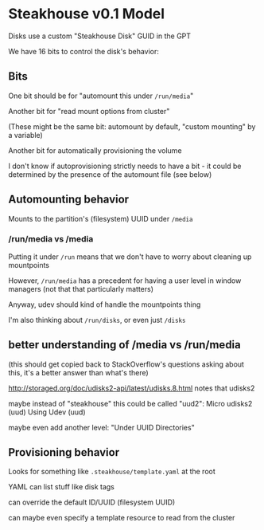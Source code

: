 # Steakhouse v0.1 Model

Disks use a custom "Steakhouse Disk" GUID in the GPT

We have 16 bits to control the disk's behavior:

## Bits

One bit should be for "automount this under `/run/media`"

Another bit for "read mount options from cluster"

(These might be the same bit: automount by default, "custom mounting" by a variable)

Another bit for automatically provisioning the volume

I don't know if autoprovisioning strictly needs to have a bit - it could be determined by the presence of the automount file (see below)

## Automounting behavior

Mounts to the partition's (filesystem) UUID under `/media`

### /run/media vs /media

Putting it under `/run` means that we don't have to worry about cleaning up mountpoints

However, `/run/media` has a precedent for having a user level in window managers (not that that particularly matters)

Anyway, udev should kind of handle the mountpoints thing

I'm also thinking about `/run/disks`, or even just `/disks`

## better understanding of /media vs /run/media

(this should get copied back to StackOverflow's questions asking about this, it's a better answer than what's there)

http://storaged.org/doc/udisks2-api/latest/udisks.8.html notes that udisks2

maybe instead of "steakhouse" this could be called "uud2": Micro udisks2 (uud) Using Udev (uud)

maybe even add another level: "Under UUID Directories"

## Provisioning behavior

Looks for something like `.steakhouse/template.yaml` at the root

YAML can list stuff like disk tags

can override the default ID/UUID (filesystem UUID)

can maybe even specify a template resource to read from the cluster
